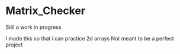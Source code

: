 # Matrix_Checker
Still a work in progress

I made this so that i can practice 2d arrays
Not meant to be a perfect project
